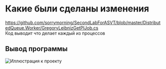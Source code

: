 # Какие были сделаны изменения
https://github.com/sorrymorning/SecondLabForASVT/blob/master/DistributedQueue.Worker/GregoryLeibnizGetPIJob.cs  
Код выводит что делает каждый из процессов
## Вывод программы
![Иллюстрация к проекту](https://github.com/sorrymorning/SecondLabForASVT/blob/master/exampleOfWorking.png)
